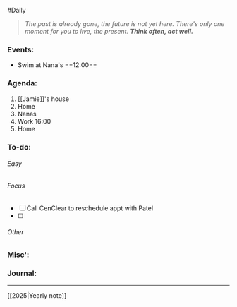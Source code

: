 #Daily
>*The past is already gone, the future is not yet here. There's only one moment for you to live, the present.*
>***Think often, act well.***
### Events:
- Swim at Nana's ==12:00==
### Agenda:
1. [[Jamie]]'s house
2. Home
3. Nanas
4. Work
	16:00
5. Home
### To-do:
###### Easy
###### Focus
- [ ] Call CenClear to reschedule appt with Patel
- [ ] 
###### Other
### Misc':

### Journal:


---
[[2025|Yearly note]]